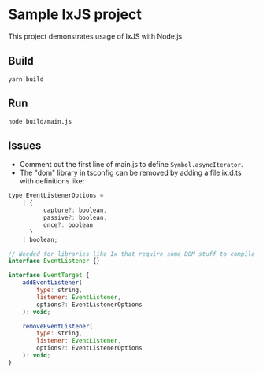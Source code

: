 # Sample IxJS project

This project demonstrates usage of IxJS with Node.js.

## Build

    yarn build

## Run

    node build/main.js

## Issues

*   Comment out the first line of main.js to define `Symbol.asyncIterator`.
*   The "dom" library in tsconfig can be removed by adding a file ix.d.ts with definitions like:

```js
type EventListenerOptions =
    | {
          capture?: boolean,
          passive?: boolean,
          once?: boolean
      }
    | boolean;

// Needed for libraries like Ix that require some DOM stuff to compile
interface EventListener {}

interface EventTarget {
    addEventListener(
        type: string,
        listener: EventListener,
        options?: EventListenerOptions
    ): void;

    removeEventListener(
        type: string,
        listener: EventListener,
        options?: EventListenerOptions
    ): void;
}
```
